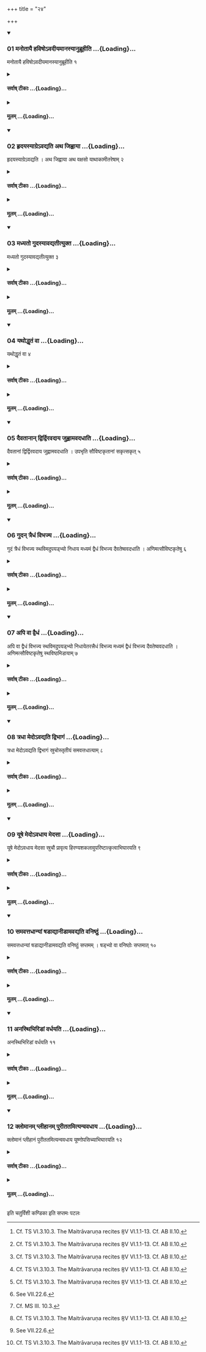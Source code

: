 +++
title = "२४"

+++

<div class="js_include" includetitle="true" newlevelforh1="3" unfilled url="/vedAH_yajuH/taittirIyam/sUtram/ApastambaH/shrautam/vishvAsa-prastutiH/07/24/01_manotAyai_haviSho-vadIyamAnasyAnubrUhIti.md">
<details open><summary><h3>01 मनोतायै हविषोऽवदीयमानस्यानुब्रूहीति ...{Loading}...</h3></summary>

मनोतायै हविषोऽवदीयमानस्यानुब्रूहीति १
</details>
</div>
<div class="js_include collapsed" newlevelforh1="4" title="सर्वाष् टीकाः" unfilled url="/vedAH_yajuH/taittirIyam/sUtram/ApastambaH/shrautam/sarvASh_TIkAH/07/24/01_manotAyai_haviSho-vadIyamAnasyAnubrUhIti.md">
<details><summary><h4>सर्वाष् टीकाः ...{Loading}...</h4></summary>
<details><summary>थिते</summary>

1. “Do you recite the invitatory Verse in connection with the oblation being cut for the sake of Manotā.”[^1]  

[^1]: Cf. TS VI.3.10.3. The Maitrāvaruṇa recites R̥V VI.1.1-13. Cf. AB II.10.
</details>
</details>
</div>
<div class="js_include collapsed" newlevelforh1="4" title="मूलम्" unfilled url="/vedAH_yajuH/taittirIyam/sUtram/ApastambaH/shrautam/mUlam/07/24/01_manotAyai_haviSho-vadIyamAnasyAnubrUhIti.md">
<details><summary><h4>मूलम् ...{Loading}...</h4></summary>

मनोतायै हविषोऽवदीयमानस्यानुब्रूहीति १
</details>
</div>
<div class="js_include" includetitle="true" newlevelforh1="3" unfilled url="/vedAH_yajuH/taittirIyam/sUtram/ApastambaH/shrautam/vishvAsa-prastutiH/07/24/02_hRdayasyAgre-vadyati_atha_jihvAyA.md">
<details open><summary><h3>02 हृदयस्याग्रेऽवद्यति अथ जिह्वाया ...{Loading}...</h3></summary>

हृदयस्याग्रेऽवद्यति । अथ जिह्वाया अथ वक्षसो याथाकामीतरेषाम् २
</details>
</div>
<div class="js_include collapsed" newlevelforh1="4" title="सर्वाष् टीकाः" unfilled url="/vedAH_yajuH/taittirIyam/sUtram/ApastambaH/shrautam/sarvASh_TIkAH/07/24/02_hRdayasyAgre-vadyati_atha_jihvAyA.md">
<details><summary><h4>सर्वाष् टीकाः ...{Loading}...</h4></summary>
<details><summary>थिते</summary>

2. (The Adhvaryu) cuts the portion first from the heart; then from the tongue, then from the chest;[^1] according to his desire in connection with the other limbs.  

[^1]: Cf. TS VI.3.10.4.
</details>
</details>
</div>
<div class="js_include collapsed" newlevelforh1="4" title="मूलम्" unfilled url="/vedAH_yajuH/taittirIyam/sUtram/ApastambaH/shrautam/mUlam/07/24/02_hRdayasyAgre-vadyati_atha_jihvAyA.md">
<details><summary><h4>मूलम् ...{Loading}...</h4></summary>

हृदयस्याग्रेऽवद्यति । अथ जिह्वाया अथ वक्षसो याथाकामीतरेषाम् २
</details>
</div>
<div class="js_include" includetitle="true" newlevelforh1="3" unfilled url="/vedAH_yajuH/taittirIyam/sUtram/ApastambaH/shrautam/vishvAsa-prastutiH/07/24/03_madhyato_gudasyAvadyatItyukta.md">
<details open><summary><h3>03 मध्यतो गुदस्यावद्यतीत्युक्त ...{Loading}...</h3></summary>

मध्यतो गुदस्यावद्यतीत्युक्त ३
</details>
</div>
<div class="js_include collapsed" newlevelforh1="4" title="सर्वाष् टीकाः" unfilled url="/vedAH_yajuH/taittirIyam/sUtram/ApastambaH/shrautam/sarvASh_TIkAH/07/24/03_madhyato_gudasyAvadyatItyukta.md">
<details><summary><h4>सर्वाष् टीकाः ...{Loading}...</h4></summary>
<details><summary>थिते</summary>

3. It has been said in a Brāhmaṇa-text: “He cuts the rectum in the middle”[^1].  

[^1]: TS VI.3.10.4.
</details>
</details>
</div>
<div class="js_include collapsed" newlevelforh1="4" title="मूलम्" unfilled url="/vedAH_yajuH/taittirIyam/sUtram/ApastambaH/shrautam/mUlam/07/24/03_madhyato_gudasyAvadyatItyukta.md">
<details><summary><h4>मूलम् ...{Loading}...</h4></summary>

मध्यतो गुदस्यावद्यतीत्युक्त ३
</details>
</div>
<div class="js_include" includetitle="true" newlevelforh1="3" unfilled url="/vedAH_yajuH/taittirIyam/sUtram/ApastambaH/shrautam/vishvAsa-prastutiH/07/24/04_yathoddhRtaM_vA.md">
<details open><summary><h3>04 यथोद्धृतं वा ...{Loading}...</h3></summary>

यथोद्धृतं वा ४
</details>
</div>
<div class="js_include collapsed" newlevelforh1="4" title="सर्वाष् टीकाः" unfilled url="/vedAH_yajuH/taittirIyam/sUtram/ApastambaH/shrautam/sarvASh_TIkAH/07/24/04_yathoddhRtaM_vA.md">
<details><summary><h4>सर्वाष् टीकाः ...{Loading}...</h4></summary>
<details><summary>थिते</summary>

4. Or he may cut in the same order in which (the limbs) were extracted.[^1]  

[^1]: Thus the order mentioned in VI.22.6.
</details>
</details>
</div>
<div class="js_include collapsed" newlevelforh1="4" title="मूलम्" unfilled url="/vedAH_yajuH/taittirIyam/sUtram/ApastambaH/shrautam/mUlam/07/24/04_yathoddhRtaM_vA.md">
<details><summary><h4>मूलम् ...{Loading}...</h4></summary>

यथोद्धृतं वा ४
</details>
</div>
<div class="js_include" includetitle="true" newlevelforh1="3" unfilled url="/vedAH_yajuH/taittirIyam/sUtram/ApastambaH/shrautam/vishvAsa-prastutiH/07/24/05_daivatAnAn_dvirdviravadAya_juhvAmavadadhAti.md">
<details open><summary><h3>05 दैवतानान् द्विर्द्विरवदाय जुह्वामवदधाति ...{Loading}...</h3></summary>

दैवतानां द्विर्द्विरवदाय जुह्वामवदधाति । उपभृति सौविष्टकृतानां सकृत्सकृत् ५
</details>
</div>
<div class="js_include collapsed" newlevelforh1="4" title="सर्वाष् टीकाः" unfilled url="/vedAH_yajuH/taittirIyam/sUtram/ApastambaH/shrautam/sarvASh_TIkAH/07/24/05_daivatAnAn_dvirdviravadAya_juhvAmavadadhAti.md">
<details><summary><h4>सर्वाष् टीकाः ...{Loading}...</h4></summary>
<details><summary>थिते</summary>

5. Having cut portions twice from each of the limbs meant for the deities of the chief-offering he keeps them in the Juhū;[^1] having cut portion once form each of the limbs meant for (Agni) Sviṣṭakr̥t[^2] he keeps them in the Upabhr̥t.[^3]  

[^1]: Cf. TS VI.3.10.3.  

[^2]: See VII.22.6.  

[^3]: Cf. MS III. 10.3.
</details>
</details>
</div>
<div class="js_include collapsed" newlevelforh1="4" title="मूलम्" unfilled url="/vedAH_yajuH/taittirIyam/sUtram/ApastambaH/shrautam/mUlam/07/24/05_daivatAnAn_dvirdviravadAya_juhvAmavadadhAti.md">
<details><summary><h4>मूलम् ...{Loading}...</h4></summary>

दैवतानां द्विर्द्विरवदाय जुह्वामवदधाति । उपभृति सौविष्टकृतानां सकृत्सकृत् ५
</details>
</div>
<div class="js_include" includetitle="true" newlevelforh1="3" unfilled url="/vedAH_yajuH/taittirIyam/sUtram/ApastambaH/shrautam/vishvAsa-prastutiH/07/24/06_gudan_traidhaM_vibhajya.md">
<details open><summary><h3>06 गुदन् त्रैधं विभज्य ...{Loading}...</h3></summary>

गुदं त्रैधं विभज्य स्थविमदुपयड्भ्यो निधाय मध्यमं द्वैधं विभज्य दैवतेष्ववदधाति । अणिमत्सौविष्टकृतेषु ६
</details>
</div>
<div class="js_include collapsed" newlevelforh1="4" title="सर्वाष् टीकाः" unfilled url="/vedAH_yajuH/taittirIyam/sUtram/ApastambaH/shrautam/sarvASh_TIkAH/07/24/06_gudan_traidhaM_vibhajya.md">
<details><summary><h4>सर्वाष् टीकाः ...{Loading}...</h4></summary>
<details><summary>थिते</summary>

6. Having cut the rectum in three (unequal) parts,[^1] having kept aside the thick (part) for the by-offerings,[^2] having divided the middle into two pieces, he keeps the two pieces among the limbs meant for the deities (of the chief-offering); he keeps the thin (part) among the limbs meant for the offering to Agni Sviṣṭakr̥t.  

[^1]: Cf. TS VI.4.1.1.  

[^2]: See VII.26.13.
</details>
</details>
</div>
<div class="js_include collapsed" newlevelforh1="4" title="मूलम्" unfilled url="/vedAH_yajuH/taittirIyam/sUtram/ApastambaH/shrautam/mUlam/07/24/06_gudan_traidhaM_vibhajya.md">
<details><summary><h4>मूलम् ...{Loading}...</h4></summary>

गुदं त्रैधं विभज्य स्थविमदुपयड्भ्यो निधाय मध्यमं द्वैधं विभज्य दैवतेष्ववदधाति । अणिमत्सौविष्टकृतेषु ६
</details>
</div>
<div class="js_include" includetitle="true" newlevelforh1="3" unfilled url="/vedAH_yajuH/taittirIyam/sUtram/ApastambaH/shrautam/vishvAsa-prastutiH/07/24/07_api_vA_dvaidhaM.md">
<details open><summary><h3>07 अपि वा द्वैधं ...{Loading}...</h3></summary>

अपि वा द्वैधं विभज्य स्थविमदुपयड्भ्यो निधायेतरत्त्रैधं विभज्य मध्यमं द्वैधं विभज्य दैवतेष्ववदधाति । अणिमत्सौविष्टकृतेषु स्थविष्ठमिडायाम् ७
</details>
</div>
<div class="js_include collapsed" newlevelforh1="4" title="सर्वाष् टीकाः" unfilled url="/vedAH_yajuH/taittirIyam/sUtram/ApastambaH/shrautam/sarvASh_TIkAH/07/24/07_api_vA_dvaidhaM.md">
<details><summary><h4>सर्वाष् टीकाः ...{Loading}...</h4></summary>
<details><summary>थिते</summary>

7. Or rather, having divided (the rectum) into two (parts), having kept aside the thick one for the by-offerings, having divided the other (part) into three (parts) he keeps the middle one (out of those three parts) among the (limbs) meant for the deities (of the chief offering), he keeps the thin (part) among the (limbs) meant for the (offering to Agni) Sviṣṭakr̥t, the thickest (part) for the Iḍā.
</details>
</details>
</div>
<div class="js_include collapsed" newlevelforh1="4" title="मूलम्" unfilled url="/vedAH_yajuH/taittirIyam/sUtram/ApastambaH/shrautam/mUlam/07/24/07_api_vA_dvaidhaM.md">
<details><summary><h4>मूलम् ...{Loading}...</h4></summary>

अपि वा द्वैधं विभज्य स्थविमदुपयड्भ्यो निधायेतरत्त्रैधं विभज्य मध्यमं द्वैधं विभज्य दैवतेष्ववदधाति । अणिमत्सौविष्टकृतेषु स्थविष्ठमिडायाम् ७
</details>
</div>
<div class="js_include" includetitle="true" newlevelforh1="3" unfilled url="/vedAH_yajuH/taittirIyam/sUtram/ApastambaH/shrautam/vishvAsa-prastutiH/07/24/08_tradhA_medo-vadyati_dvibhAgaM.md">
<details open><summary><h3>08 त्रधा मेदोऽवद्यति द्विभागं ...{Loading}...</h3></summary>

त्रधा मेदोऽवद्यति द्विभागं स्रुचोस्तृतीयं समवत्तधात्याम् ८
</details>
</div>
<div class="js_include collapsed" newlevelforh1="4" title="सर्वाष् टीकाः" unfilled url="/vedAH_yajuH/taittirIyam/sUtram/ApastambaH/shrautam/sarvASh_TIkAH/07/24/08_tradhA_medo-vadyati_dvibhAgaM.md">
<details><summary><h4>सर्वाष् टीकाः ...{Loading}...</h4></summary>
<details><summary>थिते</summary>

8. He divides the fat into three parts (and puts) two parts in the two ladles, and the third in the Samavattadhānī.
</details>
</details>
</div>
<div class="js_include collapsed" newlevelforh1="4" title="मूलम्" unfilled url="/vedAH_yajuH/taittirIyam/sUtram/ApastambaH/shrautam/mUlam/07/24/08_tradhA_medo-vadyati_dvibhAgaM.md">
<details><summary><h4>मूलम् ...{Loading}...</h4></summary>

त्रधा मेदोऽवद्यति द्विभागं स्रुचोस्तृतीयं समवत्तधात्याम् ८
</details>
</div>
<div class="js_include" includetitle="true" newlevelforh1="3" unfilled url="/vedAH_yajuH/taittirIyam/sUtram/ApastambaH/shrautam/vishvAsa-prastutiH/07/24/09_yUShe_medo-vadhAya_medasA.md">
<details open><summary><h3>09 यूषे मेदोऽवधाय मेदसा ...{Loading}...</h3></summary>

यूषे मेदोऽवधाय मेदसा स्रुचौ प्रावृत्य हिरण्यशकलावुपरिष्टात्कृत्वाभिघारयति ९
</details>
</div>
<div class="js_include collapsed" newlevelforh1="4" title="सर्वाष् टीकाः" unfilled url="/vedAH_yajuH/taittirIyam/sUtram/ApastambaH/shrautam/sarvASh_TIkAH/07/24/09_yUShe_medo-vadhAya_medasA.md">
<details><summary><h4>सर्वाष् टीकाः ...{Loading}...</h4></summary>
<details><summary>थिते</summary>

9. Having put the fat in the broth, having covered the two ladles with fat, having put a piece of gold[^1] in each of them, he pours ghee upon them.  

[^1]: See VII.23.13; cf. ŚB III.8.3.19; cp. TS VI.11.1.
</details>
</details>
</div>
<div class="js_include collapsed" newlevelforh1="4" title="मूलम्" unfilled url="/vedAH_yajuH/taittirIyam/sUtram/ApastambaH/shrautam/mUlam/07/24/09_yUShe_medo-vadhAya_medasA.md">
<details><summary><h4>मूलम् ...{Loading}...</h4></summary>

यूषे मेदोऽवधाय मेदसा स्रुचौ प्रावृत्य हिरण्यशकलावुपरिष्टात्कृत्वाभिघारयति ९
</details>
</div>
<div class="js_include" includetitle="true" newlevelforh1="3" unfilled url="/vedAH_yajuH/taittirIyam/sUtram/ApastambaH/shrautam/vishvAsa-prastutiH/07/24/10_samavattadhAnyAM_ShaDAdyAnIDAmavadyati_vaniShThuM.md">
<details open><summary><h3>10 समवत्तधान्यां षडाद्यानीडामवद्यति वनिष्ठुं ...{Loading}...</h3></summary>

समवत्तधान्यां षडाद्यानीडामवद्यति वनिष्ठुं सप्तमम् । षड्भ्यो वा वनिष्ठोः सप्तमात् १०
</details>
</div>
<div class="js_include collapsed" newlevelforh1="4" title="सर्वाष् टीकाः" unfilled url="/vedAH_yajuH/taittirIyam/sUtram/ApastambaH/shrautam/sarvASh_TIkAH/07/24/10_samavattadhAnyAM_ShaDAdyAnIDAmavadyati_vaniShThuM.md">
<details><summary><h4>सर्वाष् टीकाः ...{Loading}...</h4></summary>
<details><summary>थिते</summary>

10. He takes (all the) the (first) six (limbs) into the Samavattadhānī for Iḍā; (and takes) the larger intestine as the seventh (in it); or he takes some portions from the (first) six (limbs) and from the larger intestine as the seventh.  

[^1]: See VII.22.6.
</details>
</details>
</div>
<div class="js_include collapsed" newlevelforh1="4" title="मूलम्" unfilled url="/vedAH_yajuH/taittirIyam/sUtram/ApastambaH/shrautam/mUlam/07/24/10_samavattadhAnyAM_ShaDAdyAnIDAmavadyati_vaniShThuM.md">
<details><summary><h4>मूलम् ...{Loading}...</h4></summary>

समवत्तधान्यां षडाद्यानीडामवद्यति वनिष्ठुं सप्तमम् । षड्भ्यो वा वनिष्ठोः सप्तमात् १०
</details>
</div>
<div class="js_include" includetitle="true" newlevelforh1="3" unfilled url="/vedAH_yajuH/taittirIyam/sUtram/ApastambaH/shrautam/vishvAsa-prastutiH/07/24/11_anasthibhiriDAM_vardhayati.md">
<details open><summary><h3>11 अनस्थिभिरिडां वर्धयति ...{Loading}...</h3></summary>

अनस्थिभिरिडां वर्धयति ११
</details>
</div>
<div class="js_include collapsed" newlevelforh1="4" title="सर्वाष् टीकाः" unfilled url="/vedAH_yajuH/taittirIyam/sUtram/ApastambaH/shrautam/sarvASh_TIkAH/07/24/11_anasthibhiriDAM_vardhayati.md">
<details><summary><h4>सर्वाष् टीकाः ...{Loading}...</h4></summary>
<details><summary>थिते</summary>

11. He increases the Iḍā by adding to it the boneless parts.
</details>
</details>
</div>
<div class="js_include collapsed" newlevelforh1="4" title="मूलम्" unfilled url="/vedAH_yajuH/taittirIyam/sUtram/ApastambaH/shrautam/mUlam/07/24/11_anasthibhiriDAM_vardhayati.md">
<details><summary><h4>मूलम् ...{Loading}...</h4></summary>

अनस्थिभिरिडां वर्धयति ११
</details>
</div>
<div class="js_include" includetitle="true" newlevelforh1="3" unfilled url="/vedAH_yajuH/taittirIyam/sUtram/ApastambaH/shrautam/vishvAsa-prastutiH/07/24/12_klomAnam_plIhAnam_purItatamityanvavadhAya.md">
<details open><summary><h3>12 क्लोमानम् प्लीहानम् पुरीततमित्यन्ववधाय ...{Loading}...</h3></summary>

क्लोमानं प्लीहानं पुरीततमित्यन्ववधाय यूष्णोपसिच्याभिघारयति १२
</details>
</div>
<div class="js_include collapsed" newlevelforh1="4" title="सर्वाष् टीकाः" unfilled url="/vedAH_yajuH/taittirIyam/sUtram/ApastambaH/shrautam/sarvASh_TIkAH/07/24/12_klomAnam_plIhAnam_purItatamityanvavadhAya.md">
<details><summary><h4>सर्वाष् टीकाः ...{Loading}...</h4></summary>
<details><summary>थिते</summary>

12. Having put the pancreas, spleen, and pericardium (on them) having poured the broth upon it, he pours ghee on it he pours ghee on it.
</details>
</details>
</div>
<div class="js_include collapsed" newlevelforh1="4" title="मूलम्" unfilled url="/vedAH_yajuH/taittirIyam/sUtram/ApastambaH/shrautam/mUlam/07/24/12_klomAnam_plIhAnam_purItatamityanvavadhAya.md">
<details><summary><h4>मूलम् ...{Loading}...</h4></summary>

क्लोमानं प्लीहानं पुरीततमित्यन्ववधाय यूष्णोपसिच्याभिघारयति १२
</details>
</div>

  
इति चतुर्विंशी कण्डिका 
इति सप्तमः पटलः
